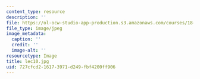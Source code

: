 ```yaml
---
content_type: resource
description: ''
file: https://ol-ocw-studio-app-production.s3.amazonaws.com/courses/18-01sc-single-variable-calculus-fall-2010/727cfcd216173971d249fbf4200ff906_lec10.jpg
file_type: image/jpeg
image_metadata:
  caption: ''
  credit: ''
  image-alt: ''
resourcetype: Image
title: lec10.jpg
uid: 727cfcd2-1617-3971-d249-fbf4200ff906
---
```

